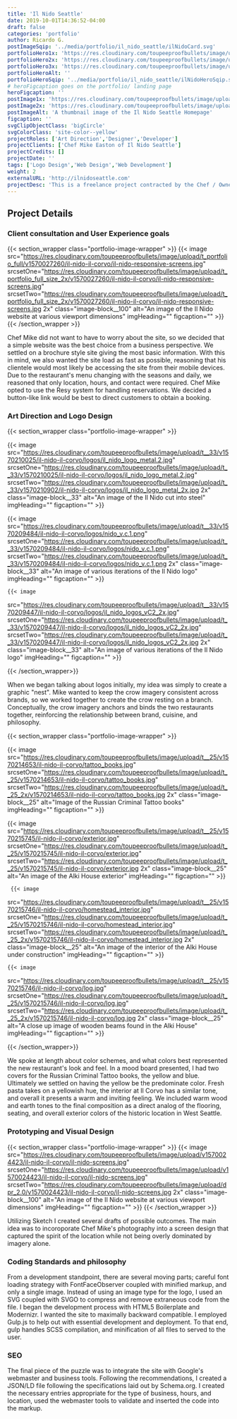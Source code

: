 ```yaml
---
title: 'Il Nido Seattle'
date: 2019-10-01T14:36:52-04:00
draft: false
categories: 'portfolio'
author: Ricardo G.
postImageSqip: '../media/portfolio/il_nido_seattle/ilNidoCard.svg'
portfolioHero1x: 'https://res.cloudinary.com/toupeeproofbullets/image/upload/t_portfolio_hero_16_9/v1569947324/il-nido-il-corvo/il-nido-Desktop-production.png'
portfolioHero2x: 'https://res.cloudinary.com/toupeeproofbullets/image/upload/t_portfolio_hero_2x/v1569947324/il-nido-il-corvo/il-nido-Desktop-production.png'
portfolioHero3x: 'https://res.cloudinary.com/toupeeproofbullets/image/upload/t_portfolio_hero_3x/v1569947324/il-nido-il-corvo/il-nido-Desktop-production.jpg'
portfolioHeroAlt: ''
portfolioHeroSqip: '../media/portfolio/il_nido_seattle/ilNidoHeroSqip.svg'
# heroFigcaption goes on the portfolio/ landing page
heroFigcaption: ''
postImage1x: 'https://res.cloudinary.com/toupeeproofbullets/image/upload/v1569947424/il-nido-il-corvo/il-nido-Destkop-Production-1x1.png'
postImage2x: 'https://res.cloudinary.com/toupeeproofbullets/image/upload/t_portfolio_full_size_2x/v1569947424/il-nido-il-corvo/il-nido-Destkop-Production-1x1.png'
postImageAlt: 'A thumbnail image of the Il Nido Seattle Homepage'
figcaption: ''
svgClipObjectClass: 'bigCircle'
svgColorClass: 'site-color--yellow'
projectRoles: ['Art Direction','Designer','Developer']
projectClients: ['Chef Mike Easton of Il Nido Seattle']
projectCredits: []
projectDate: ''
tags: ['Logo Design','Web Design','Web Development']
weight: 2
externalURL: 'http://ilnidoseattle.com'
projectDesc: 'This is a freelance project contracted by the Chef / Owner of Il Corvo Pasta in Seattle Wa. He was opening up a new restaurant and needed a simple, maintenance free website and SEO work.'
---
```


## Project Details

### Client consultation and User Experience goals

 {{< section_wrapper class="portfolio-image-wrapper" >}}
      {{< image
        src="https://res.cloudinary.com/toupeeproofbullets/image/upload/t_portfolio_full/v1570027260/il-nido-il-corvo/il-nido-responsive-screens.jpg"
        srcsetOne="https://res.cloudinary.com/toupeeproofbullets/image/upload/t_portfolio_full_size_2x/v1570027260/il-nido-il-corvo/il-nido-responsive-screens.jpg"
        srcsetTwo="https://res.cloudinary.com/toupeeproofbullets/image/upload/t_portfolio_full_size_2x/v1570027260/il-nido-il-corvo/il-nido-responsive-screens.jpg 2x"
        class="image-block__100"
        alt="An image of the Il Nido website at various viewport dimensions"
        imgHeading=""
        figcaption=""
       >}}
    {{< /section_wrapper >}}

Chef Mike did not want to have to worry about the site, so we decided that a simple website was the best choice from a business perspective.  We settled on a  brochure style site giving the most basic information. With this in mind, we also wanted the site load as fast as possible, reasoning that his clientele would most likely be accessing the site from their mobile devices. Due to the restaurant's menu changing with the seasons and daily, we reasoned that only location, hours, and contact were required. Chef Mike opted to use the Resy system for handling reservations. We decided a button-like link would be best to direct customers to obtain a booking.

### Art Direction and Logo Design

{{< section_wrapper class="portfolio-image-wrapper" >}}

  {{< image 
   src="https://res.cloudinary.com/toupeeproofbullets/image/upload/t__33/v1570210025/il-nido-il-corvo/logos/il_nido_logo_metal.2.jpg"
        srcsetOne="https://res.cloudinary.com/toupeeproofbullets/image/upload/t__33/v1570210025/il-nido-il-corvo/logos/il_nido_logo_metal.2.jpg"
        srcsetTwo="https://res.cloudinary.com/toupeeproofbullets/image/upload/t__33/v1570210902/il-nido-il-corvo/logos/il_nido_logo_metal_2x.jpg 2x"
        class="image-block__33"
        alt="An image of the Il Nido cut into steel"
        imgHeading=""
        figcaption=""
    >}}
 
  {{< image 
   src="https://res.cloudinary.com/toupeeproofbullets/image/upload/t__33/v1570209484/il-nido-il-corvo/logos/nido_v.c.1.png"
        srcsetOne="https://res.cloudinary.com/toupeeproofbullets/image/upload/t__33/v1570209484/il-nido-il-corvo/logos/nido_v.c.1.png"
        srcsetTwo="https://res.cloudinary.com/toupeeproofbullets/image/upload/t__33/v1570209484/il-nido-il-corvo/logos/nido_v.c.1.png 2x"
        class="image-block__33"
        alt="An image of various iterations of the Il Nido logo"
        imgHeading=""
        figcaption=""
    >}}

    {{< image 
   src="https://res.cloudinary.com/toupeeproofbullets/image/upload/t__33/v1570209447/il-nido-il-corvo/logos/il_nido_logos_vC2_2x.jpg"
        srcsetOne="https://res.cloudinary.com/toupeeproofbullets/image/upload/t__33/v1570209447/il-nido-il-corvo/logos/il_nido_logos_vC2_2x.jpg"
        srcsetTwo="https://res.cloudinary.com/toupeeproofbullets/image/upload/t__33/v1570209447/il-nido-il-corvo/logos/il_nido_logos_vC2_2x.jpg 2x"
        class="image-block__33"
        alt="An image of various iterations of the Il Nido logo"
        imgHeading=""
        figcaption=""
    >}}

{{< /section_wrapper>}}

When we began talking about logos initially, my idea was simply to create a graphic "nest". Mike wanted to keep the crow imagery consistent across brands, so we worked together to create the crow resting on a branch. Conceptually,  the crow imagery anchors and binds the two restaurants together, reinforcing the relationship between brand, cuisine, and philosophy.


{{< section_wrapper class="portfolio-image-wrapper" >}}

  {{< image 
   src="https://res.cloudinary.com/toupeeproofbullets/image/upload/t__25/v1570214653/il-nido-il-corvo/tattoo_books.jpg"
        srcsetOne="https://res.cloudinary.com/toupeeproofbullets/image/upload/t__25/v1570214653/il-nido-il-corvo/tattoo_books.jpg"
        srcsetTwo="https://res.cloudinary.com/toupeeproofbullets/image/upload/t__25_2x/v1570214653/il-nido-il-corvo/tattoo_books.jpg 2x"
        class="image-block__25"
        alt="Image of the Russian Criminal Tattoo books"
        imgHeading=""
        figcaption=""
    >}}
 
  {{< image 
   src="https://res.cloudinary.com/toupeeproofbullets/image/upload/t__25/v1570215745/il-nido-il-corvo/exterior.jpg"
        srcsetOne="https://res.cloudinary.com/toupeeproofbullets/image/upload/t__25/v1570215745/il-nido-il-corvo/exterior.jpg"
        srcsetTwo="https://res.cloudinary.com/toupeeproofbullets/image/upload/t__25/v1570215745/il-nido-il-corvo/exterior.jpg 2x"
        class="image-block__25"
        alt="An image of the Alki House exterior"
        imgHeading=""
        figcaption=""
    >}}

     {{< image 
   src="https://res.cloudinary.com/toupeeproofbullets/image/upload/t__25/v1570215746/il-nido-il-corvo/homestead_interior.jpg"
        srcsetOne="https://res.cloudinary.com/toupeeproofbullets/image/upload/t__25/v1570215746/il-nido-il-corvo/homestead_interior.jpg"
        srcsetTwo="https://res.cloudinary.com/toupeeproofbullets/image/upload/t__25_2x/v1570215746/il-nido-il-corvo/homestead_interior.jpg 2x"
        class="image-block__25"
        alt="An image of the interior of the Alki House under construction"
        imgHeading=""
        figcaption=""
    >}}

    {{< image 
   src="https://res.cloudinary.com/toupeeproofbullets/image/upload/t__25/v1570215746/il-nido-il-corvo/log.jpg"
        srcsetOne="https://res.cloudinary.com/toupeeproofbullets/image/upload/t__25/v1570215746/il-nido-il-corvo/log.jpg"
        srcsetTwo="https://res.cloudinary.com/toupeeproofbullets/image/upload/t__25_2x/v1570215746/il-nido-il-corvo/log.jpg 2x"
        class="image-block__25"
        alt="A close up image of wooden beams found in the Alki House"
        imgHeading=""
        figcaption=""
    >}}

{{< /section_wrapper>}}

We spoke at length about color schemes, and what colors best represented the new restaurant's look and feel.  In a mood board presented, I had two covers for the Russian Criminal Tattoo books, the yellow and blue. Ultimately we settled on having the yellow be the predominate color. Fresh pasta takes on a yellowish hue, the interior at Il Corvo has a similar tone, and overall it presents a warm and inviting feeling. We included warm wood and earth tones to the final composition as a direct analog of the flooring, seating, and overall exterior colors of the historic location in West Seattle. 

### Prototyping and Visual Design

 {{< section_wrapper class="portfolio-image-wrapper" >}}
      {{< image
        src="https://res.cloudinary.com/toupeeproofbullets/image/upload/v1570024423/il-nido-il-corvo/il-nido-screens.jpg"
        srcsetOne="https://res.cloudinary.com/toupeeproofbullets/image/upload/v1570024423/il-nido-il-corvo/il-nido-screens.jpg"
        srcsetTwo="https://res.cloudinary.com/toupeeproofbullets/image/upload/dpr_2.0/v1570024423/il-nido-il-corvo/il-nido-screens.jpg 2x"
        class="image-block__100"
        alt="An image of the Il Nido website at various viewport dimensions"
        imgHeading=""
        figcaption=""
       >}}
    {{< /section_wrapper >}}

  Utilizing Sketch I created several drafts of possible outcomes. The main idea was to incoroporate Chef Mike's photography into a screen design that captured the spirit of the location while not being overly dominated by imagery alone. 

### Coding Standards and philosophy

From a development standpoint, there are several moving parts; careful font loading strategy with FontFaceObserver coupled with minified markup, and only a single image. Instead of using an image type for the logo, I used an SVG coupled with SVGO to compress and remove extraneous code from the file. I began the development process with HTML5 Boilerplate and Modernizr. I wanted the site to maximally backward compatible. I employed Gulp.js to help out with essential development and deployment. To that end, gulp handles SCSS compilation, and minification of all files to served to the user.
  
### SEO
  The final piece of the puzzle was to integrate the site with Google's webmaster and business tools. Following the recommendations, I created a JSON/LD file following the specifications laid out by Schema.org. I created the necessary entries appropriate for the type of business, hours, and location, used the webmaster tools to validate and inserted the code into the markup.

